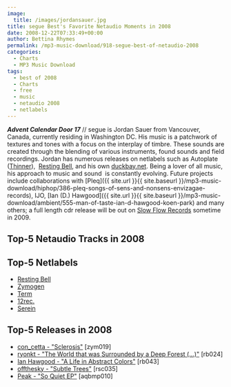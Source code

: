 ```yaml
---
image:
  title: /images/jordansauer.jpg
title: segue Best's Favorite Netaudio Moments in 2008
date: 2008-12-22T07:33:49+00:00
author: Bettina Rhymes
permalink: /mp3-music-download/918-segue-best-of-netaudio-2008
categories:
  - Charts
  - MP3 Music Download
tags:
  - best of 2008
  - Charts
  - free
  - music
  - netaudio 2008
  - netlabels
---
```

***Advent Calendar Door 17*** // segue is Jordan Sauer from Vancouver, Canada, currently residing in Washington DC. His music is a patchwork of textures and tones with a focus on the interplay of timbre. These sounds are created through the blending of various instruments, found sounds and field recordings. Jordan has numerous releases on netlabels such as Autoplate ([Thinner](http://www.thinner.cc)),  [Resting Bell](http://www.restingbell.net/), and his own [duckbay.net](http://www.duckbay.net/). Being a lover of all music, his approach to music and sound  is constantly evolving. Future projects include collaborations with [Pleq]({{ site.url }}{{ site.baseurl }}/mp3-music-download/hiphop/386-pleq-songs-of-sens-and-nonsens-envizagae-records), IJO, [Ian (D.) Hawgood]({{ site.url }}{{ site.baseurl }}/mp3-music-download/ambient/555-man-of-taste-ian-d-hawgood-koen-park) and many others; a full length cdr release will be out on [Slow Flow Records](http://slowflowrec.web.fc2.com) sometime in 2009.<!--more-->

## Top-5 Netaudio Tracks in 2008

## Top-5 Netlabels

  * [Resting Bell](http://restingbell.net)
  * [Zymogen](http://zymogen.net)
  * [Term](http://www.12k.com/term/) 
  * [12rec.](http://12rec.net)
  * [Serein](http://serein.co.uk)

## Top-5 Releases in 2008

  * [con_cetta - "Sclerosis"](http://www.zymogen.net/releases/zym019/) [zym019]
  * [ryonkt - "The World that was Surrounded by a Deep Forest (...)"](http://www.restingbell.net/releases/rb024-the-world-that-was-surrounded) [rb024]
  * [Ian Hawgood - "A Life in Abstract Colors"](http://www.restingbell.net/releases/rb043-a-life-in-abstract-colours) [rb043]
  * [offthesky - "Subtle Trees"](http://ropeswingcities.com/?p=126) [rsc035]
  * [Peak - "So Quiet EP"](http://www.aquietbump.com/aqbmp010.html) [aqbmp010]